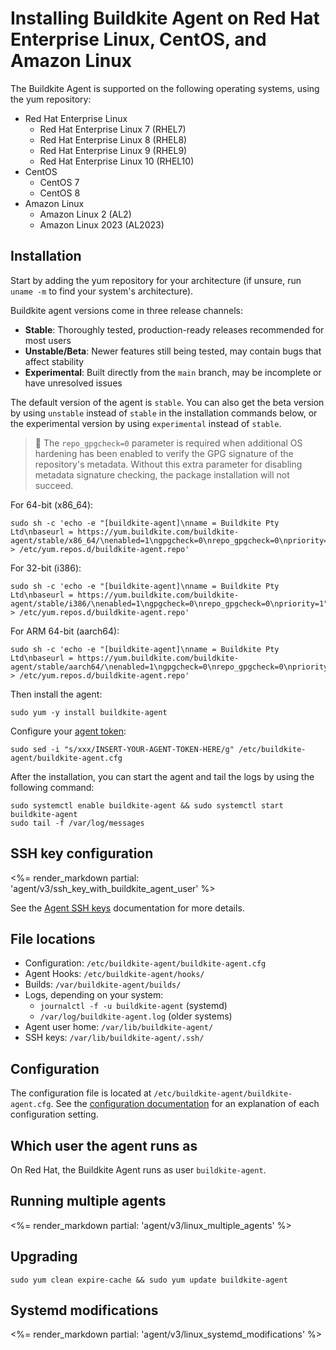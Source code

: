 # Installing Buildkite Agent on Red Hat Enterprise Linux, CentOS, and Amazon Linux

The Buildkite Agent is supported on the following operating systems, using the yum repository:

- Red Hat Enterprise Linux
  + Red Hat Enterprise Linux 7 (RHEL7)
  + Red Hat Enterprise Linux 8 (RHEL8)
  + Red Hat Enterprise Linux 9 (RHEL9)
  + Red Hat Enterprise Linux 10 (RHEL10)
- CentOS
  + CentOS 7
  + CentOS 8
- Amazon Linux
  + Amazon Linux 2 (AL2)
  + Amazon Linux 2023 (AL2023)

## Installation

Start by adding the yum repository for your architecture (if unsure, run `uname -m` to find your system's architecture).

<!-- TODO: Verify if this is still valid for yum repository packages for the agent -->

Buildkite agent versions come in three release channels:

- **Stable**: Thoroughly tested, production-ready releases recommended for most users
- **Unstable/Beta**: Newer features still being tested, may contain bugs that affect stability
- **Experimental**: Built directly from the `main` branch, may be incomplete or have unresolved issues

The default version of the agent is `stable`. You can also get the beta version by using `unstable` instead of `stable` in the installation commands below, or the experimental version by using `experimental` instead of `stable`.

> 📘
> The `repo_gpgcheck=0` parameter is required when additional OS hardening has been enabled to verify the GPG signature of the repository's metadata. Without this extra parameter for disabling metadata signature checking, the package installation will not succeed.

For 64-bit (x86_64):

```shell
sudo sh -c 'echo -e "[buildkite-agent]\nname = Buildkite Pty Ltd\nbaseurl = https://yum.buildkite.com/buildkite-agent/stable/x86_64/\nenabled=1\ngpgcheck=0\nrepo_gpgcheck=0\npriority=1" > /etc/yum.repos.d/buildkite-agent.repo'
```

For 32-bit (i386):

```shell
sudo sh -c 'echo -e "[buildkite-agent]\nname = Buildkite Pty Ltd\nbaseurl = https://yum.buildkite.com/buildkite-agent/stable/i386/\nenabled=1\ngpgcheck=0\nrepo_gpgcheck=0\npriority=1" > /etc/yum.repos.d/buildkite-agent.repo'
```

For ARM 64-bit (aarch64):

```shell
sudo sh -c 'echo -e "[buildkite-agent]\nname = Buildkite Pty Ltd\nbaseurl = https://yum.buildkite.com/buildkite-agent/stable/aarch64/\nenabled=1\ngpgcheck=0\nrepo_gpgcheck=0\npriority=1" > /etc/yum.repos.d/buildkite-agent.repo'
```

Then install the agent:

```shell
sudo yum -y install buildkite-agent
```

Configure your [agent token](/docs/agent/v3/tokens):

```shell
sudo sed -i "s/xxx/INSERT-YOUR-AGENT-TOKEN-HERE/g" /etc/buildkite-agent/buildkite-agent.cfg
```

After the installation, you can start the agent and tail the logs by using the following command:

```shell
sudo systemctl enable buildkite-agent && sudo systemctl start buildkite-agent
sudo tail -f /var/log/messages
```

## SSH key configuration

<%= render_markdown partial: 'agent/v3/ssh_key_with_buildkite_agent_user' %>

See the [Agent SSH keys](/docs/agent/v3/ssh-keys) documentation for more details.

## File locations

- Configuration: `/etc/buildkite-agent/buildkite-agent.cfg`
- Agent Hooks: `/etc/buildkite-agent/hooks/`
- Builds: `/var/buildkite-agent/builds/`
- Logs, depending on your system:
  + `journalctl -f -u buildkite-agent` (systemd)
  + `/var/log/buildkite-agent.log` (older systems)
- Agent user home: `/var/lib/buildkite-agent/`
- SSH keys: `/var/lib/buildkite-agent/.ssh/`

## Configuration

The configuration file is located at `/etc/buildkite-agent/buildkite-agent.cfg`. See the [configuration documentation](/docs/agent/v3/configuration) for an explanation of each configuration setting.

## Which user the agent runs as

On Red Hat, the Buildkite Agent runs as user `buildkite-agent`.

## Running multiple agents

<%= render_markdown partial: 'agent/v3/linux_multiple_agents' %>

## Upgrading

```shell
sudo yum clean expire-cache && sudo yum update buildkite-agent
```

## Systemd modifications

<%= render_markdown partial: 'agent/v3/linux_systemd_modifications' %>
